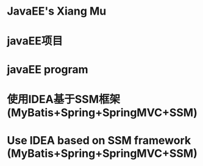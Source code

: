 # JavaEE's Xiang Mu
# javaEE项目
# javaEE program
# 使用IDEA基于SSM框架(MyBatis+Spring+SpringMVC+SSM)
# Use IDEA based on SSM framework (MyBatis+Spring+SpringMVC+SSM)
